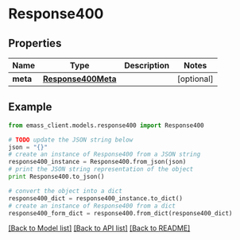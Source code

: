 # Response400


## Properties
Name | Type | Description | Notes
------------ | ------------- | ------------- | -------------
**meta** | [**Response400Meta**](Response400Meta.md) |  | [optional] 

## Example

```python
from emass_client.models.response400 import Response400

# TODO update the JSON string below
json = "{}"
# create an instance of Response400 from a JSON string
response400_instance = Response400.from_json(json)
# print the JSON string representation of the object
print Response400.to_json()

# convert the object into a dict
response400_dict = response400_instance.to_dict()
# create an instance of Response400 from a dict
response400_form_dict = response400.from_dict(response400_dict)
```
[[Back to Model list]](../README.md#documentation-for-models) [[Back to API list]](../README.md#documentation-for-api-endpoints) [[Back to README]](../README.md)


